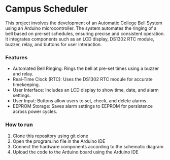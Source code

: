 # Campus Scheduler
This project involves the development of an Automatic College Bell System using an Arduino microcontroller. The system automates the ringing of a bell based on pre-set schedules, ensuring precise and consistent operation. It integrates components such as an LCD display, DS1302 RTC module, buzzer, relay, and buttons for user interaction.
### Features
- Automated Bell Ringing: Rings the bell at pre-set times using a buzzer and relay.
- Real-Time Clock (RTC): Uses the DS1302 RTC module for accurate timekeeping.
- User Interface: Includes an LCD display to show time, date, and alarm settings.
- User Input: Buttons allow users to set, check, and delete alarms.
- EEPROM Storage: Saves alarm settings to EEPROM for persistence across power cycles.
### How to run
1. Clone this repository using git clone
2. Open the program.ino file in the Arduino IDE
3. Connect the hardware components according to the schematic diagram
4. Upload the code to the Arduino board using the Arduino IDE
